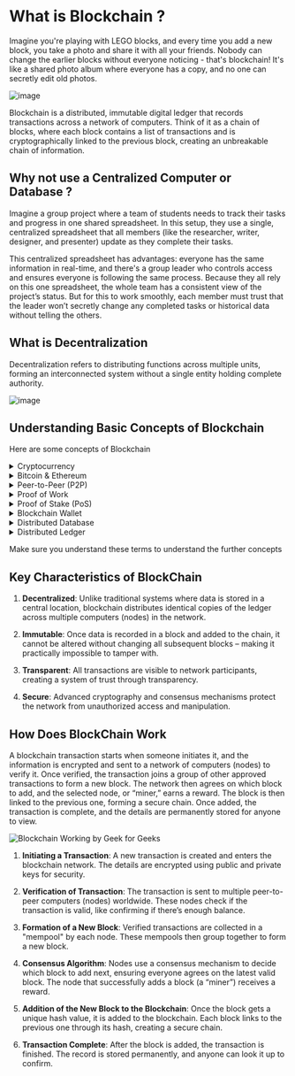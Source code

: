 # What is Blockchain ?

Imagine you're playing with LEGO blocks, and every time you add a new block, you take a photo and share it with all your friends. Nobody can change the earlier blocks without everyone noticing - that's blockchain! It's like a shared photo album where everyone has a copy, and no one can secretly edit old photos.

![image](https://github.com/user-attachments/assets/b5711e77-bd95-43ac-9258-309fe97eda0a)

Blockchain is a distributed, immutable digital ledger that records transactions across a network of computers. Think of it as a chain of blocks, where each block contains a list of transactions and is cryptographically linked to the previous block, creating an unbreakable chain of information.

## Why not use a Centralized Computer or Database ?

Imagine a group project where a team of students needs to track their tasks and progress in one shared spreadsheet. In this setup, they use a single, centralized spreadsheet that all members (like the researcher, writer, designer, and presenter) update as they complete their tasks.

This centralized spreadsheet has advantages: everyone has the same information in real-time, and there's a group leader who controls access and ensures everyone is following the same process. Because they all rely on this one spreadsheet, the whole team has a consistent view of the project’s status. But for this to work smoothly, each member must trust that the leader won’t secretly change any completed tasks or historical data without telling the others.

## What is Decentralization
Decentralization refers to distributing functions across multiple units, forming an interconnected system without a single entity holding complete authority.

![image](https://github.com/user-attachments/assets/02c3b802-3461-4348-890c-64199482c108)


## Understanding Basic Concepts of Blockchain

Here are some concepts of Blockchain

<details>
  <summary>Cryptocurrency</summary>
  <p>Cryptocurrency is a digital or virtual currency that uses cryptography to encrypt its transactions and regulate the creation of new units.</p>
</details>

<details>
  <summary>Bitcoin & Ethereum</summary>
  <ul>
    <li><strong>Bitcoin:</strong> Bitcoin is a decentralized digital currency that can be sent from user to user on the peer-to-peer bitcoin network without the need for intermediaries.</li>
    <li><strong>Ethereum:</strong> Ethereum is also a decentralized digital currency, but it goes beyond being just a payment system. It is also a platform that allows developers to build and run decentralized applications (dapps).</li>
  </ul>
</details>

<details>
  <summary>Peer-to-Peer (P2P)</summary>
  <p>A decentralized network architecture where participants (peers) interact directly without a central authority, enhancing resilience and efficiency.</p>
</details>

<details>
  <summary>Proof of Work</summary>
  <p>For adding a block into the chain, proof of work is needed. Miners need to solve tough math calculations to mine the block, which requires huge energy and time consumption. After this, miners verify that the block is not compromised. This makes it futile for hackers to try breaching the blockchain.</p>
</details>

<details>
  <summary>Proof of Stake (PoS)</summary>
  <p>A consensus algorithm that allows participants to validate transactions based on the number of coins they hold, promoting energy efficiency compared to traditional mining.</p>
</details>

<details>
  <summary>Blockchain Wallet</summary>
  <p>A blockchain wallet is a digital wallet that allows you to store, send, and receive cryptocurrencies like bitcoin and Ethereum. Blockchain wallets are similar to traditional bank accounts in that they allow users to easily transfer funds between their various accounts.</p>
</details>

<details>
  <summary>Distributed Database</summary>
  <p>Imagine if each team member in the group project had their own personal copy of the shared spreadsheet instead of using one centralized version. In this setup, each member—the researcher, writer, designer, and presenter—keeps their own version of the spreadsheet and updates it as they complete tasks. The updates are then synchronized among all copies so that everyone eventually has the same, up-to-date information.</p>
  <p>This distributed setup has its advantages. Each member can customize their own spreadsheet to fit their workflow and easily control access within their copy. But it also comes with challenges: any change one member makes needs to be synced across everyone else's copy. If there’s a syncing error or a conflict (like two people updating the same task differently), it can create data issues that take extra time to resolve.</p>
</details>

<details>
  <summary>Distributed Ledger</summary>
  <p>Blockchain technology is like a shared, digital record book, called a <em>Distributed ledger</em>, that keeps a history of all transactions. Just as an accounting ledger shows every transaction that affects the total balance, a blockchain ledger records every transaction that affects the final state of information.</p>
  <p>Returning to the group project example: instead of one centralized spreadsheet or individual copies that need constant syncing, blockchain allows each team member to keep an identical copy of the project’s progress in a way that automatically updates for everyone without needing a central owner. Once a task is marked as complete, it gets locked in the shared ledger for everyone, and no one can change it—only new tasks or changes can be added on top. This creates a consistent, unchangeable record of project progress that everyone trusts and follows.</p>
</details>

Make sure you understand these terms to understand the further concepts



## Key Characteristics of BlockChain

1. **Decentralized**: Unlike traditional systems where data is stored in a central location, blockchain distributes identical copies of the ledger across multiple computers (nodes) in the network.

2. **Immutable**: Once data is recorded in a block and added to the chain, it cannot be altered without changing all subsequent blocks – making it practically impossible to tamper with.

3. **Transparent**: All transactions are visible to network participants, creating a system of trust through transparency.

4. **Secure**: Advanced cryptography and consensus mechanisms protect the network from unauthorized access and manipulation.



## How Does BlockChain Work

A blockchain transaction starts when someone initiates it, and the information is encrypted and sent to a network of computers (nodes) to verify it. Once verified, the transaction joins a group of other approved transactions to form a new block. The network then agrees on which block to add, and the selected node, or “miner,” earns a reward. The block is then linked to the previous one, forming a secure chain. Once added, the transaction is complete, and the details are permanently stored for anyone to view.

![Blockchain Working by Geek for Geeks](https://github.com/user-attachments/assets/164f8afd-b29a-402a-b936-138b64e73f89)

1. **Initiating a Transaction**: A new transaction is created and enters the blockchain network. The details are encrypted using public and private keys for security.

2. **Verification of Transaction**: The transaction is sent to multiple peer-to-peer computers (nodes) worldwide. These nodes check if the transaction is valid, like confirming if there’s enough balance.

3. **Formation of a New Block**: Verified transactions are collected in a "mempool" by each node. These mempools then group together to form a new block.

4. **Consensus Algorithm**: Nodes use a consensus mechanism to decide which block to add next, ensuring everyone agrees on the latest valid block. The node that successfully adds a block (a “miner”) receives a reward.

5. **Addition of the New Block to the Blockchain**: Once the block gets a unique hash value, it is added to the blockchain. Each block links to the previous one through its hash, creating a secure chain.

6. **Transaction Complete**: After the block is added, the transaction is finished. The record is stored permanently, and anyone can look it up to confirm.
